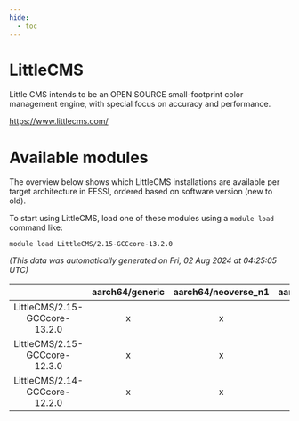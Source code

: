 ```yaml
---
hide:
  - toc
---
```


LittleCMS
=========


Little CMS intends to be an OPEN SOURCE small-footprint color management engine, with special focus on accuracy and performance.

https://www.littlecms.com/
# Available modules


The overview below shows which LittleCMS installations are available per target architecture in EESSI, ordered based on software version (new to old).

To start using LittleCMS, load one of these modules using a `module load` command like:

```shell
module load LittleCMS/2.15-GCCcore-13.2.0
```

*(This data was automatically generated on Fri, 02 Aug 2024 at 04:25:05 UTC)*  

| |aarch64/generic|aarch64/neoverse_n1|aarch64/neoverse_v1|x86_64/generic|x86_64/amd/zen2|x86_64/amd/zen3|x86_64/amd/zen4|x86_64/intel/haswell|x86_64/intel/skylake_avx512|
| :---: | :---: | :---: | :---: | :---: | :---: | :---: | :---: | :---: | :---: |
|LittleCMS/2.15-GCCcore-13.2.0|x|x|x|x|x|x|x|x|x|
|LittleCMS/2.15-GCCcore-12.3.0|x|x|x|x|x|x|-|x|x|
|LittleCMS/2.14-GCCcore-12.2.0|x|x|x|x|x|x|-|x|x|
